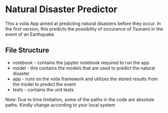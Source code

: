 # Natural Disaster Predictor
This a voila App aimed at predicting natural disasters before they occur. In the first version, this predicts the possibility of occurance of Tsunami in the event of an Earthquake.
## File Structure
* notebook - contains the jupyter notebook required to run the app 
* model - this contains the models that are used to predict the natural disaster 
* app - runs on the voila framework and utilizes the stored results from the model to predict the event 
* tests - contains the unit tests 



Note: Due to time limitation, some of the paths in the code are absolute paths. Kindly change according to your local system
